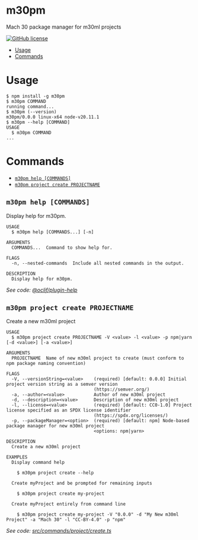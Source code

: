 m30pm
=================

Mach 30 package manager for m30ml projects

[![GitHub license](https://img.shields.io/github/license/Mach30/m30pm)](https://github.com/Mach30/m30pm/blob/main/LICENSE)

<!-- toc -->
* [Usage](#usage)
* [Commands](#commands)
<!-- tocstop -->
# Usage
<!-- usage -->
```sh-session
$ npm install -g m30pm
$ m30pm COMMAND
running command...
$ m30pm (--version)
m30pm/0.0.0 linux-x64 node-v20.11.1
$ m30pm --help [COMMAND]
USAGE
  $ m30pm COMMAND
...
```
<!-- usagestop -->
# Commands
<!-- commands -->
* [`m30pm help [COMMANDS]`](#m30pm-help-commands)
* [`m30pm project create PROJECTNAME`](#m30pm-project-create-projectname)

## `m30pm help [COMMANDS]`

Display help for m30pm.

```
USAGE
  $ m30pm help [COMMANDS...] [-n]

ARGUMENTS
  COMMANDS...  Command to show help for.

FLAGS
  -n, --nested-commands  Include all nested commands in the output.

DESCRIPTION
  Display help for m30pm.
```

_See code: [@oclif/plugin-help](https://github.com/oclif/plugin-help/blob/v6.0.12/src/commands/help.ts)_

## `m30pm project create PROJECTNAME`

Create a new m30ml project

```
USAGE
  $ m30pm project create PROJECTNAME -V <value> -l <value> -p npm|yarn [-d <value>] [-a <value>]

ARGUMENTS
  PROJECTNAME  Name of new m30ml project to create (must conform to npm package naming convention)

FLAGS
  -V, --versionString=<value>    (required) [default: 0.0.0] Initial project version string as a semver version
                                 (https://semver.org/)
  -a, --author=<value>           Author of new m30ml project
  -d, --description=<value>      Description of new m30ml project
  -l, --license=<value>          (required) [default: CC0-1.0] Project license specified as an SPDX license identifier
                                 (https://spdx.org/licenses/)
  -p, --packageManager=<option>  (required) [default: npm] Node-based package manager for new m30ml project
                                 <options: npm|yarn>

DESCRIPTION
  Create a new m30ml project

EXAMPLES
  Display command help

    $ m30pm project create --help

  Create myProject and be prompted for remaining inputs

    $ m30pm project create my-project

  Create myProject entirely from command line

    $ m30pm project create my-project -V "0.0.0" -d "My New m30ml Project" -a "Mach 30" -l "CC-BY-4.0" -p "npm"
```

_See code: [src/commands/project/create.ts](https://github.com/Mach30/m30pm/blob/v0.0.0/src/commands/project/create.ts)_
<!-- commandsstop -->
